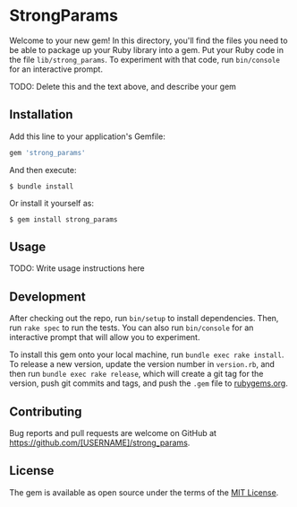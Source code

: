 # StrongParams

Welcome to your new gem! In this directory, you'll find the files you need to be able to package up your Ruby library into a gem. Put your Ruby code in the file `lib/strong_params`. To experiment with that code, run `bin/console` for an interactive prompt.

TODO: Delete this and the text above, and describe your gem

## Installation

Add this line to your application's Gemfile:

```ruby
gem 'strong_params'
```

And then execute:

    $ bundle install

Or install it yourself as:

    $ gem install strong_params

## Usage

TODO: Write usage instructions here

## Development

After checking out the repo, run `bin/setup` to install dependencies. Then, run `rake spec` to run the tests. You can also run `bin/console` for an interactive prompt that will allow you to experiment.

To install this gem onto your local machine, run `bundle exec rake install`. To release a new version, update the version number in `version.rb`, and then run `bundle exec rake release`, which will create a git tag for the version, push git commits and tags, and push the `.gem` file to [rubygems.org](https://rubygems.org).

## Contributing

Bug reports and pull requests are welcome on GitHub at https://github.com/[USERNAME]/strong_params.


## License

The gem is available as open source under the terms of the [MIT License](https://opensource.org/licenses/MIT).
